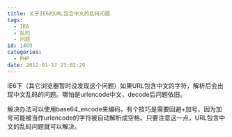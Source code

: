 ```yaml
---
title: 关于IE6的URL包含中文的乱码问题
tags:
  - IE6
  - 乱码
  - 问题
id: 1469
categories:
  - PHP
date: 2012-01-17 23:02:29
---
```


IE6下（其它浏览器暂时没发现这个问题）如果URL包含中文的字符，解析后会出现中文乱码的问题。哪怕是urlencode中文，decode后问题依旧。

解决办法可以使用base64_encode来编码，有个技巧是需要回避+加号，因为加号可能被当作urlencode的字符被自动解析成空格。只要注意这一点，URL包含中文的乱码问题就可以解决。